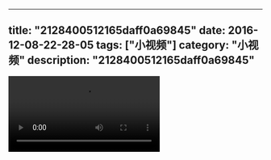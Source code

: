 
---
title: "2128400512165daff0a69845"
date: 2016-12-08-22-28-05
tags: ["小视频"]
category: "小视频"
description: "2128400512165daff0a69845"
---
<video src="http://ohtsqip0g.bkt.clouddn.com/2128400512165daff0a69845.mp4" controls="controls"></video>
